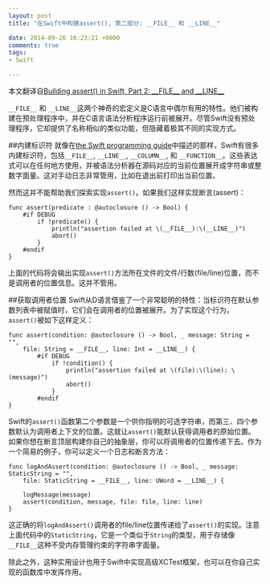 ```yaml
---
layout: post
title: "在Swift中构建assert(), 第二部分: __FILE__ 和 __LINE__"

date: 2014-09-26 16:23:21 +0800
comments: true
tags: 
- Swift

---
```

本文翻译自[Building assert() in Swift, Part 2: \_\_FILE\_\_ and \_\_LINE\_\_](https://developer.apple.com/swift/blog/?id=15)
<!--more-->
`__FILE__` 和 `__LINE__`这两个神奇的宏定义是C语言中偶尔有用的特性。他们被构建在预处理程序中，并在C语言语法分析程序运行前被展开。尽管Swift没有预处理程序，它却提供了名称相似的类似功能，但隐藏着极其不同的实现方式。  

##内建标识符
就像在[the Swift programming guide](https://developer.apple.com/library/ios/documentation/swift/conceptual/swift_programming_language/LexicalStructure.html)中描述的那样，Swift有很多内建标识符，包括`__FILE__`, `__LINE__`, `__COLUMN__`, 和 `__FUNCTION__`。这些表达式可以在任何地方使用，并被语法分析器在源码对应的当前位置展开成字符串或整数字面量。这对手动日志非常管用，比如在退出前打印出当前位置。  

然而这并不能帮助我们探索实现`assert()`。如果我们这样实现断言(assert)：  

``` objc
func assert(predicate : @autoclosure () -> Bool) { 
	#if DEBUG
		if !predicate() {
			println("assertion failed at \(__FILE__):\(__LINE__)")
			abort()
		}
	#endif
}
``` 
上面的代码将会输出实现`assert()`方法所在文件的文件/行数(file/line)位置，而不是调用者的位置信息。这并不管用。  

##获取调用者位置
Swift从D语言借鉴了一个非常聪明的特性：当标识符在默认参数列表中被赋值时，它们会在调用者的位置被展开。为了实现这个行为，`assert()`被如下这样定义：  

``` 
func assert(condition: @autoclosure () -> Bool, _ message: String = "",
	file: String = __FILE__, line: Int = __LINE__) {
		#if DEBUG
			if !condition() {
				println("assertion failed at \(file):\(line): \(message)")
				abort()
			}
		#endif
}
``` 
Swift的`assert()`函数第二个参数是一个供你指明的可选字符串，而第三、四个参数默认为调用者上下文的位置。这就让`assert()`能默认获得调用者的原始位置。如果你想在断言顶层构建你自己的抽象层，你可以将调用者的位置传递下去。作为一个简易的例子，你可以定义一个日志和断言方法：  

``` 
func logAndAssert(condition: @autoclosure () -> Bool, _ message: StaticString = "",
	file: StaticString = __FILE__, line: UWord = __LINE__) {

	logMessage(message)
	assert(condition, message, file: file, line: line)
}
``` 
这正确的将`logAndAssert()`调用者的file/line位置传递给了`assert()`的实现。注意上面代码中的`StaticString`，它是一个类似于`String`的类型，用于存储像`__FILE__`这种不受内存管理约束的字符串字面量。  

除此之外，这种实用设计也用于Swift中实现高级XCTest框架，也可以在你自己实现的函数库中发挥作用。  
